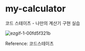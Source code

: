 # my-calculator

코드 스테이츠 - 나만의 계산기 구현 실습


![ezgif-1-00fd5f321b](https://user-images.githubusercontent.com/75575781/180679892-4499a98f-9539-469f-8d69-f8ab35eae5ba.gif)


Reference: 코드스테이츠
